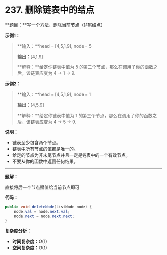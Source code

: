 # 237. 删除链表中的结点

**题目：**写一个方法，删除当前节点（非尾结点）

**示例1：**

>**输入：**head = [4,5,1,9], node = 5
>
>**输出：**[4,1,9]
>
>**解释：**给定你链表中值为 5 的第二个节点，那么在调用了你的函数之后，该链表应变为 4 -> 1 -> 9.

**示例2：**

>**输入：**head = [4,5,1,9], node = 1
>
>**输出：**[4,5,9]
>
>**解释：**给定你链表中值为 1 的第三个节点，那么在调用了你的函数之后，该链表应变为 4 -> 5 -> 9.

**说明：**

- 链表至少包含两个节点。
- 链表中所有节点的值都是唯一的。
- 给定的节点为非末尾节点并且一定是链表中的一个有效节点。
- 不要从你的函数中返回任何结果。



---



**题解：**

直接将后一个节点赋值给当前节点即可

**代码：**

```java
public void deleteNode(ListNode node) {
    node.val = node.next.val;
    node.next = node.next.next;
}
```

**复杂度分析：**

- **时间复杂度：**$O(1)$
- **空间复杂度：**$O(1)$